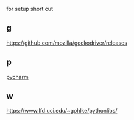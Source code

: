 for setup short cut
## g
https://github.com/mozilla/geckodriver/releases
## p
[pycharm](https://www.jetbrains.com/pycharm/download/#section=windows)
## w
https://www.lfd.uci.edu/~gohlke/pythonlibs/

